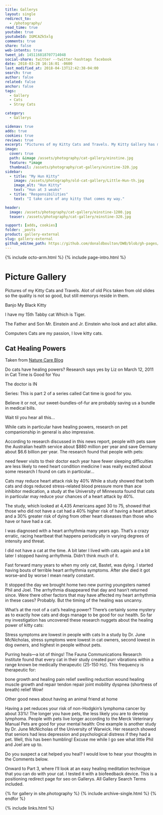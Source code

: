 ```yaml
---
title: Gallerys
layout: single
redirect_to:
  - /photography/
read_time: true
youtube: true
youtubeId: IGMCAZk5xlg
comments: true
share: false
web-intents: true
tweet_id: 145116818707714048
social-share: twitter --twitter-hashtags facebook
date: 2018-03-28 16:16:01 -0600
last_modified_at: 2018-04-13T12:42:38-04:00
search: true
author: false
related: false
anchor: false
tags:
  - Gallery
  - Cats
  - Stray Cats

category:
  - Gallerys

sidenav: true
adds: true
cookies: true
reviews: true
excerpt: "Pictures of my Kitty Cats and Travels. My Kitty Gallery has my 4 male House Cats, Past Cats and the 20 or so strays I feed every day. Computers Cats are my passion, I love kitty cats"
image:
  cover: true
  path: &image /assets/photography/cat-gallery/einstine.jpg
  feature: *image
  thumbnail: /assets/photography/cat-gallery/einstine-320.jpg
sidebar:
  - title: "My Hun Kitty"
    image: /assets/photography/old-cat-gallery/Little-Hun-th.jpg
    image_alt: "Hun Kitty"
    text: "Hun at 3 weaks"
  - title: "Responsibilities"
    text: "I take care of any kitty that comes my way."

header:
  image: /assets/photography/cat-gallery/einstine-1200.jpg
  teaser: /assets/photography/cat-gallery/einstine-320.jpg

support: [adds, cookies]
folder: _posts
product: gallery-external
slug: gallery-external
github_editme_path: https://github.com/donaldboulton/DWB/blob/gh-pages/_posts/2018-02-29-post-gallery-external.md
---
```


{% include octo-arm.html %}
{% include page-intro.html %}

# Picture Gallery

Pictures of my Kitty Cats and Travels.
Alot of old Pics taken from old slides so the quality is not so good, but still memorys reside in them.

Banjo My Black Kitty

I have my 15th Tabby cat Which is Tiger.

The Father and Son Mr. Einstein and Jr. Einstein who look and act allot alike.

Computers Cats are my passion, I love kitty cats.

## Cat Healing Powers

Taken from [Nature Care Blog](https://www.naturalcatcareblog.com/2011/03/do-cats-have-healing-powers-research-says-yes/)

Do cats have healing powers? Research says yes
by Liz on March 12, 2011 in Cat Time is Good for You

The doctor is IN

Series: This is part 2 of a series called Cat time is good for you.

Believe it or not, our sweet-bundles-of-fur are probably saving us a bundle in medical bills.

Wait til you hear all this…

While cats in particular have healing powers, research on pet companionship in general is also impressive.

According to research discussed in this news report, people with pets save the Australian health service about $880 million per year and save Germany about $6.6 billion per year. The research found that people with pets:

need fewer visits to their doctor each year
have fewer sleeping difficulties
are less likely to need heart condition medicine
I was really excited about some research I found on cats in particular…

Cats may reduce heart attack risk by 40%
While a study showed that both cats and dogs  reduced stress-related blood pressure more than ace inhibitor medication, a study at the University of Minnesota found that cats in particular may reduce your chances of a heart attack by 40%.

The study, which looked at 4,435 Americans aged 30 to 75, showed that those who did not have a cat had a 40% higher risk of having a heart attack and a 30% greater risk of dying from other heart diseases than those who have or have had a cat.

I was diagnosed with a heart arrhythmia many years ago. That’s a crazy erratic, racing heartbeat that happens periodically in varying degrees of intensity and threat.

I did not have a cat at the time. A bit later I lived with cats again and a bit later I stopped having arrhythmia. Didn’t think much of it.

Fast forward many years to when my only cat, Bastet, was dying. I started having bouts of terrible heart arrhythmia symptoms. After she died it got worse–and by worse I mean nearly constant.

It stopped the day we brought home two new purring youngsters named Phil and Joel. The arrhythmia disappeared that day and hasn’t returned since. Were there other factors that may have affected my heart arrhythmia in these cases? Probably. But the timing of the healing was uncanny.

What’s at the root of a cat’s healing power?
There’s certainly some mystery as to exactly how cats and dogs manage to be good for our health. So far my investigation has uncovered these research nuggets about the healing power of kitty cats:

Stress symptoms are lowest in people with cats
In a study by Dr. June McNicholas, stress symptoms were lowest in cat owners, second lowest in dog owners, and highest in people without pets.

Purring heals—a lot of things!
The Fauna Communications Research Institute found that every cat in their study created purr vibrations within a range known be medically therapeutic (25-150 Hz). This frequency is therapeutic for:

bone growth and healing
pain relief
swelling reduction
wound healing
muscle growth and repair
tendon repair
joint mobility
dyspnea (shortness of breath) relief
Wow!

Other good news about having an animal friend at home

Having a pet reduces your risk of non-Hodgkin’s lymphoma cancer by about 33%! The longer you have pets, the less likely you are to develop lymphoma.
People with pets live longer according to the Merck Veterinary Manual
Pets are good for your mental health: One example is another study by Dr. June McNicholas of the University of Warwick. Her research showed that seniors had less depression and psychological distress if they had a pet.
Well, this has been humbling! Excuse me while I go see what little Phil and Joel are up to.

Do you suspect a cat helped you heal?
I would love to hear your thoughts in the Comments below.

Onward to Part 3, where I’ll look at an easy healing meditation technique that you can do with your cat. I tested it with a biofeedback device.
This is a positioning redirect page for seo on Gallerys. All Gallery Search Terms included.

{% for gallery in site.photography %}
  {% include archive-single.html %}
{% endfor %}

{% include links.html %}
